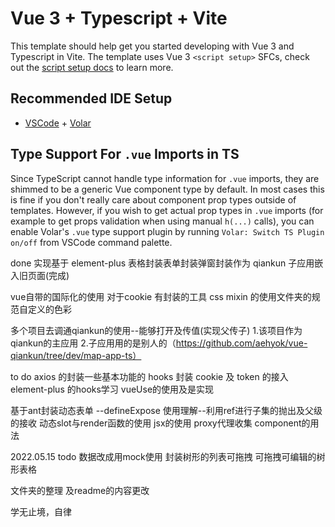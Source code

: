 # Vue 3 + Typescript + Vite

This template should help get you started developing with Vue 3 and Typescript in Vite. The template uses Vue 3 `<script setup>` SFCs, check out the [script setup docs](https://v3.vuejs.org/api/sfc-script-setup.html#sfc-script-setup) to learn more.

## Recommended IDE Setup

- [VSCode](https://code.visualstudio.com/) + [Volar](https://marketplace.visualstudio.com/items?itemName=johnsoncodehk.volar)

## Type Support For `.vue` Imports in TS

Since TypeScript cannot handle type information for `.vue` imports, they are shimmed to be a generic Vue component type by default. In most cases this is fine if you don't really care about component prop types outside of templates. However, if you wish to get actual prop types in `.vue` imports (for example to get props validation when using manual `h(...)` calls), you can enable Volar's `.vue` type support plugin by running `Volar: Switch TS Plugin on/off` from VSCode command palette.

done 实现基于 element-plus 表格封装表单封装弹窗封装作为 qiankun 子应用嵌入旧页面(完成)

vue自带的国际化的使用
对于cookie 有封装的工具 
css mixin 的使用文件夹的规范自定义的色彩

多个项目去调通qiankun的使用--能够打开及传值(实现父传子)
1.该项目作为qiankun的主应用
2.子应用用的是别人的（https://github.com/aehyok/vue-qiankun/tree/dev/map-app-ts）

to do 
axios 的封装一些基本功能的 hooks 封装 cookie 及 token 的接入
element-plus 的hooks学习
vueUse的使用及是实现

基于ant封装动态表单
--defineExpose 使用理解--利用ref进行子集的抛出及父级的接收
动态slot与render函数的使用
jsx的使用
proxy代理收集
component的用法


2022.05.15  todo
数据改成用mock使用
封装树形的列表可拖拽
可拖拽可编辑的树形表格

文件夹的整理  及readme的内容更改




学无止境，自律
